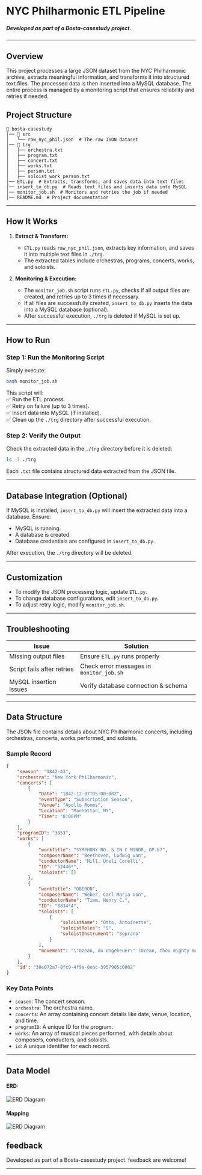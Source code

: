 
# **NYC Philharmonic ETL Pipeline**  
##### Developed as part of a Bosta-casestudy project.

---
## **Overview**  
This project processes a large JSON dataset from the NYC Philharmonic archive, extracts meaningful information, and transforms it into structured text files. The processed data is then inserted into a MySQL database. The entire process is managed by a monitoring script that ensures reliability and retries if needed.  

## **Project Structure**  

```
📂 bosta-casestudy  
│── 📂 src  
│   └── raw_nyc_phil.json  # The raw JSON dataset  
│── 📂 trg  
│   ├── orchestra.txt  
│   ├── program.txt  
│   ├── concert.txt  
│   ├── works.txt  
│   ├── person.txt  
│   ├── soloist_work_person.txt  
│── ETL.py  # Extracts, transforms, and saves data into text files  
│── insert_to_db.py  # Reads text files and inserts data into MySQL  
│── monitor_job.sh  # Monitors and retries the job if needed  
│── README.md  # Project documentation  
```

---

## **How It Works**  

1. **Extract & Transform:**  
   - `ETL.py` reads `raw_nyc_phil.json`, extracts key information, and saves it into multiple text files in `./trg`.  
   - The extracted tables include orchestras, programs, concerts, works, and soloists.  

2. **Monitoring & Execution:**  
   - The `monitor_job.sh` script runs `ETL.py`, checks if all output files are created, and retries up to 3 times if necessary.  
   - If all files are successfully created, `insert_to_db.py` inserts the data into a MySQL database (optional).  
   - After successful execution, `./trg` is deleted if MySQL is set up.  

---

## **How to Run**  

### **Step 1: Run the Monitoring Script**  

Simply execute:  

```bash
bash monitor_job.sh
```

This script will:  
✅ Run the ETL process.  
✅ Retry on failure (up to 3 times).  
✅ Insert data into MySQL (if installed).  
✅ Clean up the `./trg` directory after successful execution.  

### **Step 2: Verify the Output**  

Check the extracted data in the `./trg` directory before it is deleted:  

```bash
ls -l ./trg
```

Each `.txt` file contains structured data extracted from the JSON file.  

---

## **Database Integration (Optional)**  

If MySQL is installed, `insert_to_db.py` will insert the extracted data into a database. Ensure:  
- MySQL is running.  
- A database is created.  
- Database credentials are configured in `insert_to_db.py`.  

After execution, the `./trg` directory will be deleted.  

---

## **Customization**  

- To modify the JSON processing logic, update `ETL.py`.  
- To change database configurations, edit `insert_to_db.py`.  
- To adjust retry logic, modify `monitor_job.sh`.  

---

## **Troubleshooting**  

| **Issue**                | **Solution**                              |  
|--------------------------|------------------------------------------|  
| Missing output files     | Ensure `ETL.py` runs properly            |  
| Script fails after retries | Check error messages in `monitor_job.sh` |  
| MySQL insertion issues  | Verify database connection & schema       |  

---
## **Data Structure**  

The JSON file contains details about NYC Philharmonic concerts, including orchestras, concerts, works performed, and soloists.  

### **Sample Record**  

```json
{
    "season": "1842-43",
    "orchestra": "New York Philharmonic",
    "concerts": [
        {
            "Date": "1842-12-07T05:00:00Z",
            "eventType": "Subscription Season",
            "Venue": "Apollo Rooms",
            "Location": "Manhattan, NY",
            "Time": "8:00PM"
        }
    ],
    "programID": "3853",
    "works": [
        {
            "workTitle": "SYMPHONY NO. 5 IN C MINOR, OP.67",
            "composerName": "Beethoven, Ludwig van",
            "conductorName": "Hill, Ureli Corelli",
            "ID": "52446*",
            "soloists": []
        },
        {
            "workTitle": "OBERON",
            "composerName": "Weber, Carl Maria Von",
            "conductorName": "Timm, Henry C.",
            "ID": "8834*4",
            "soloists": [
                {
                    "soloistName": "Otto, Antoinette",
                    "soloistRoles": "S",
                    "soloistInstrument": "Soprano"
                }
            ],
            "movement": "\"Ozean, du Ungeheuer\" (Ocean, thou mighty monster), Reiza (Scene and Aria), Act II"
        }
    ],
    "id": "38e072a7-8fc9-4f9a-8eac-3957905c0002"
}
```

### **Key Data Points**  

- `season`: The concert season.  
- `orchestra`: The orchestra name.  
- `concerts`: An array containing concert details like date, venue, location, and time.  
- `programID`: A unique ID for the program.  
- `works`: An array of musical pieces performed, with details about composers, conductors, and soloists.  
- `id`: A unique identifier for each record.  

---
## **Data Model**

#### **ERD:**
![ERD Diagram]("https://github.com/jumaa0/json-ETL/blob/main/schema/ERD.png")

#### **Mapping**
![ERD Diagram]("https://github.com/jumaa0/json-ETL/blob/main/schema/mapping.png")

## **feedback**  
Developed as part of a Bosta-casestudy project. feedback are welcome!  

---
